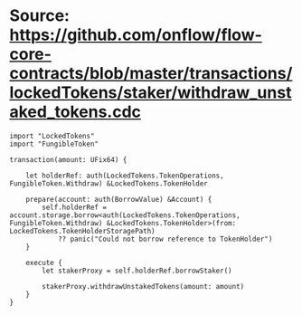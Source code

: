 # Source: https://github.com/onflow/flow-core-contracts/blob/master/transactions/lockedTokens/staker/withdraw_unstaked_tokens.cdc

```
import "LockedTokens"
import "FungibleToken"

transaction(amount: UFix64) {

    let holderRef: auth(LockedTokens.TokenOperations, FungibleToken.Withdraw) &LockedTokens.TokenHolder

    prepare(account: auth(BorrowValue) &Account) {
        self.holderRef = account.storage.borrow<auth(LockedTokens.TokenOperations, FungibleToken.Withdraw) &LockedTokens.TokenHolder>(from: LockedTokens.TokenHolderStoragePath)
            ?? panic("Could not borrow reference to TokenHolder")
    }

    execute {
        let stakerProxy = self.holderRef.borrowStaker()

        stakerProxy.withdrawUnstakedTokens(amount: amount)
    }
}

```